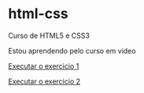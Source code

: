 # html-css
 Curso de HTML5 e CSS3

 Estou aprendendo pelo curso em video

[Executar o exercicio 1](https://whitmanfudo.github.io/html-css/exercicios/ex001%20-%20hello%20world/index.html)

<a href="https://whitmanfudo.github.io/html-css/exercicios/ex002%20-%20paragrafo/index.html" target="_blank" rel="external">Executar o exercicio 2</a>